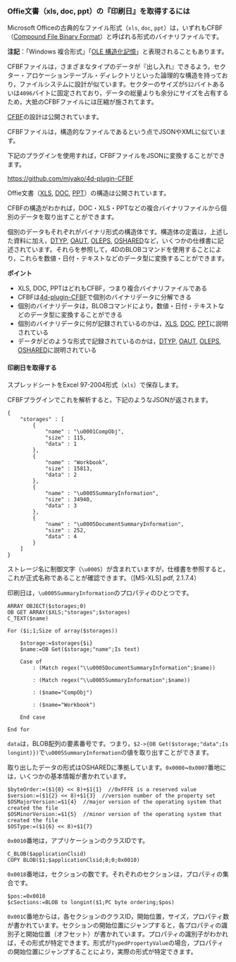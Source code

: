 ### Offie文書（xls, doc, ppt）の『印刷日』を取得するには

Microsoft Officeの古典的なファイル形式（``xls``, ``doc``, ``ppt``）は，いずれもCFBF（[Compound File Binary Format](https://en.wikipedia.org/wiki/Compound_File_Binary_Format)）と呼ばれる形式のバイナリファイルです。

**注記**：「Windows 複合形式」「[OLE 構造化記憶](https://en.wikipedia.org/wiki/COM_Structured_Storage)」と表現されることもあります。

CFBFファイルは，さまざまなタイプのデータが『出し入れ』できるよう，セクター・アロケーションテーブル・ディレクトリといった論理的な構造を持っており，ファイルシステムに設計が似ています。セクターのサイズが``512``バイトあるいは``4096``バイトに固定されており，データの総量よりも余分にサイズを占有するため，大抵のCFBFファイルには圧縮が施されてます。

[CFBF](https://msdn.microsoft.com/en-us/library/dd942138.aspx)の設計は公開されています。

CFBFファイルは，構造的なファイルであるという点でJSONやXMLに似ています。

下記のプラグインを使用すれば，CFBFファイルをJSONに変換することができます。

https://github.com/miyako/4d-plugin-CFBF

Offie文書（[XLS](https://msdn.microsoft.com/en-us/library/office/cc313106(v=office.12).aspx), [DOC](https://msdn.microsoft.com/en-us/library/office/cc313153(v=office.12).aspx), [PPT](https://msdn.microsoft.com/en-us/library/office/cc313154(v=office.12).aspx)）の構造は公開されています。

CFBFの構造がわかれば，DOC・XLS・PPTなどの複合バイナリファイルから個別のデータを取り出すことができます。

個別のデータもそれぞれがバイナリ形式の構造体です。構造体の定義は，上述した資料に加え，[DTYP](https://msdn.microsoft.com/en-us/library/cc230273.aspx), [OAUT](https://msdn.microsoft.com/en-us/library/cc237549.aspx), [OLEPS](https://msdn.microsoft.com/en-us/library/dd942421.aspx), [OSHARED](https://msdn.microsoft.com/en-us/library/office/cc313156(v=office.12).aspx)など，いくつかの仕様書に記述されています。それらを参照して，4DのBLOBコマンドを使用することにより，これらを数値・日付・テキストなどのデータ型に変換することができます。

**ポイント**

* XLS, DOC, PPTはどれもCFBF，つまり複合バイナリファイルである
* CFBFは[4d-plugin-CFBF](https://github.com/miyako/4d-plugin-CFBF)で個別のバイナリデータに分解できる
* 個別のバイナリデータは，BLOBコマンドにより，数値・日付・テキストなどのデータ型に変換することができる
* 個別のバイナリデータに何が記録されているのかは，[XLS](https://msdn.microsoft.com/en-us/library/office/cc313106(v=office.12).aspx), [DOC](https://msdn.microsoft.com/en-us/library/office/cc313153(v=office.12).aspx), [PPT](https://msdn.microsoft.com/en-us/library/office/cc313154(v=office.12).aspx)に説明されている
* データがどのような形式で記録されているのかは，[DTYP](https://msdn.microsoft.com/en-us/library/cc230273.aspx), [OAUT](https://msdn.microsoft.com/en-us/library/cc237549.aspx), [OLEPS](https://msdn.microsoft.com/en-us/library/dd942421.aspx), [OSHARED](https://msdn.microsoft.com/en-us/library/office/cc313156(v=office.12).aspx)に説明されている

#### 印刷日を取得する

スプレッドシートをExcel 97-2004形式（``xls``）で保存します。

CFBFプラグインでこれを解析すると，下記のようなJSONが返されます。

```
{
	"storages" : [
		{
			"name" : "\u0001CompObj",
			"size" : 115,
			"data" : 1
		},
		{
			"name" : "Workbook",
			"size" : 15813,
			"data" : 2
		},
		{
			"name" : "\u0005SummaryInformation",
			"size" : 34940,
			"data" : 3
		},
		{
			"name" : "\u0005DocumentSummaryInformation",
			"size" : 252,
			"data" : 4
		}
	]
}
```

ストレージ名に制御文字（``\u0005``）が含まれていますが，仕様書を参照すると，これが正式名称であることが確認できます。（[MS-XLS].pdf, 2.1.7.4）

印刷日は，``\u0005SummaryInformation``のプロパティのひとつです。

```
ARRAY OBJECT($storages;0)
OB GET ARRAY($XLS;"storages";$storages)
C_TEXT($name)

For ($i;1;Size of array($storages))
	
	$storage:=$storages{$i}
	$name:=OB Get($storage;"name";Is text)
	
	Case of 
		: (Match regex("\\u0005DocumentSummaryInformation";$name))

		: (Match regex("\\u0005SummaryInformation";$name))

		: ($name="CompObj")

		: ($name="Workbook")
		
	End case 
	
End for 
```

``data``は，BLOB配列の要素番号です。つまり，``$2->{OB Get($storage;"data";Is longint)})``で``\u0005SummaryInformation``の値を取り出すことができます。

取り出したデータの形式はOSHAREDに準拠しています。``0x0000``~``0x0007``番地には，いくつかの基本情報が書かれています。

```
$byteOrder:=($1{0} << 8)+$1{1}  //0xFFFE is a reserved value
$version:=($1{2} << 8)+$1{3}  //version number of the property set
$OSMajorVersion:=$1{4}  //major version of the operating system that created the file
$OSMinorVersion:=$1{5}  //minor version of the operating system that created the file
$OSType:=($1{6} << 8)+$1{7}
```

``0x0010``番地は，アプリケーションのクラスIDです。

```
C_BLOB($applicationClsid)
COPY BLOB($1;$applicationClsid;8;0;0x0010)
```

``0x0018``番地は，セクションの数です。それぞれのセクションは，プロパティの集合です。

```
$pos:=0x0018
$cSections:=BLOB to longint($1;PC byte ordering;$pos)
```

``0x001C``番地からは，各セクションのクラスID，開始位置，サイズ，プロパティ数が書かれています。セクションの開始位置にジャンプすると，各プロパティの識別子と開始位置（オフセット）が書かれています。プロパティの識別子がわかれば，その形式が特定できます。形式が``TypedPropertyValue``の場合，プロパティの開始位置にジャンプすることにより，実際の形式が特定できます。

